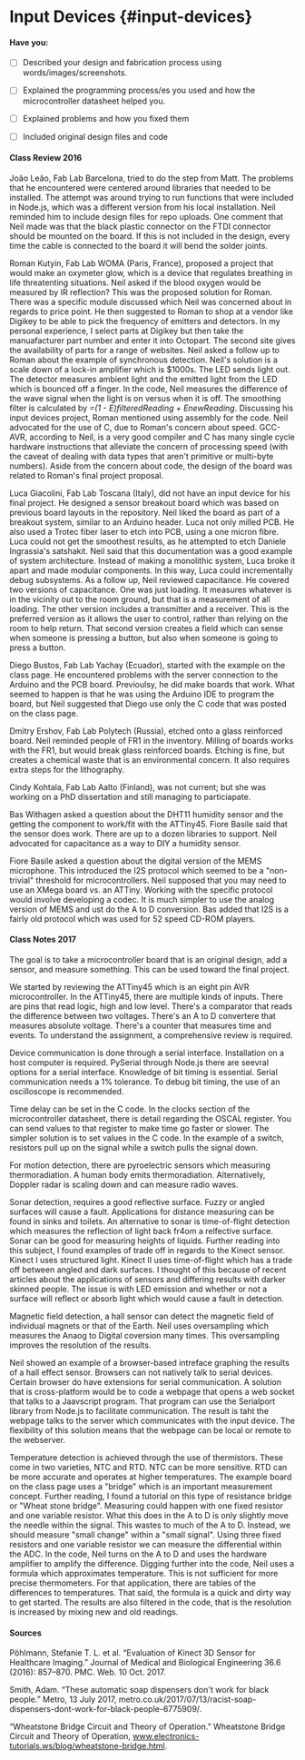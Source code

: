 # Input Devices {#input-devices}

#### Have you:

* [ ] Described your design and fabrication process using words/images/screenshots.

* [ ] Explained the programming process/es you used and how the microcontroller datasheet helped you.

* [ ] Explained problems and how you fixed them

* [ ] Included original design files and code


#### Class Review 2016

João Leão, Fab Lab Barcelona, tried to do the step from Matt. The problems that he encountered were centered around libraries that needed to be installed. The attempt was around trying to run functions that were included in Node.js, which was a different version from his local installation. Neil reminded him to include design files for repo uploads. One comment that Neil made was that the black plastic connector on the FTDI connector should be mounted on the board. If this is not included in the design, every time the cable is connected to the board it will bend the solder joints.

Roman Kutyin, Fab Lab WOMA (Paris, France), proposed a project that would make an oxymeter glow, which is a device that regulates breathing in life threatenting situations. Neil asked if the blood oxygen would be measured by IR reflection? This was the proposed solution for Roman. There was a specific module discussed which Neil was concerned about in regards to price point. He then suggested to Roman to shop at a vendor like Digikey to be able to pick the frequency of emitters and detectors. In my personal experience, I select parts at Digikey but then take the manuafacturer part number and enter it into Octopart. The second site gives the availability of parts for a range of websites. Neil asked a follow up to Roman about the example of synchronous detection. Neil's solution is a scale down of a lock-in amplifier which is $1000s. The LED sends light out. The detector measures ambient light and the emitted light from the LED which is bounced off a finger. In the code, Neil measures the difference of the wave signal when the light is on versus when it is off. The smoothing filter is calculated by _=(1 - E)*filteredReading + E*newReading_. Discussing his input devices project, Roman mentioned using assembly for the code. Neil advocated for the use of C, due to Roman's concern about speed. GCC-AVR, according to Neil, is a very good compiler and C has many single cycle hardware instructions that alleviate the concern of processing speed (with the caveat of dealing with data types that aren't primitive or multi-byte numbers). Aside from the concern about code, the design of the board was related to Roman's final project proposal.

Luca Giacolini, Fab Lab Toscana (Italy), did not have an input device for his final project. He designed a sensor breakout board which was based on previous board layouts in the repository. Neil liked the board as part of a breakout system, similar to an Arduino header. Luca not only milled PCB. He also used a Trotec fiber laser to etch into PCB, using a one micron fibre. Luca could not get the smoothest results, as he attempted to etch Daniele Ingrassia's satshakit. Neil said that this documentation was a good example of system architecture. Instead of making a monolithic system, Luca broke it apart and made modular components. In this way, Luca could incrementally debug subsystems. As a follow up, Neil reviewed capacitance. He covered two versions of capacitance. One was just loading. It measures whatever is in the vicinity out to the room ground, but that is a measurement of all loading. The other version includes a transmitter and a receiver. This is the preferred version as it allows the user to control, rather than relying on the room to help return. That second version creates a field which can sense when someone is pressing a button, but also when someone is going to press a button.

Diego Bustos, Fab Lab Yachay (Ecuador), started with the example on the class page. He encountered problems with the server connection to the Arduino and the PCB board. Previoulsy, he did make boards that work. What seemed to happen is that he was using the Arduino IDE to program the board, but Neil suggested that Diego use only the C code that was posted on the class page.

Dmitry Ershov, Fab Lab Polytech (Russia), etched onto a glass reinforced board. Neil reminded people of FR1 in the inventory. Milling of boards works with the FR1, but would break glass reinforced boards. Etching is fine, but creates a chemical waste that is an environmental concern. It also requires extra steps for the lithography.

Cindy Kohtala, Fab Lab Aalto (Finland), was not current; but she was working on a PhD dissertation and still managing to particiapate.

Bas Withagen asked a question about the DHT11 humidity sensor and the getting the component to work/fit with the ATTiny45. Fiore Basile said that the sensor does work. There are up to a dozen libraries to support. Neil advocated for capacitance as a way to DIY a humidity sensor.

Fiore Basile asked a question about the digital version of the MEMS microphone. This introduced the I2S protocol which seemed to be a "non-trivial" threshold for microcontrollers. Neil supposed that you may need to use an XMega board vs. an ATTiny. Working with the specific protocol would involve developing a codec. It is much simpler to use the analog version of MEMS and ust do the A to D conversion. Bas added that I2S is a fairly old protocol which was used for 52 speed CD-ROM players.

#### Class Notes 2017

The goal is to take a microcontroller board that is an original design, add a sensor, and measure something. This can be used toward the final project.

We started by reviewing the ATTiny45 which is an eight pin AVR microcontroller. In the ATTiny45, there are multiple kinds of inputs. There are pins that read logic, high and low level. There's a comparator that reads the difference between two voltages. There's an A to D convertere that measures absolute voltage. There's a counter that measures time and events. To understand the assignment, a comprehensive review is required.

Device communication is done through a serial interface. Installation on a host computer is required. PySerial through Node.js there are seevral options for a serial interface. Knowledge of bit timing is essential. Serial communication needs a 1% tolerance. To debug bit timing, the use of an oscilloscope is recommended.

Time delay can be set in the C code. In the clocks section of the microcontroller datasheet, there is detail regarding the OSCAL register. You can send values to that register to make time go faster or slower. The simpler solution is to set values in the C code. In the example of a switch, resistors pull up on the signal while a switch pulls the signal down.

For motion detection, there are pyroelectric sensors which measuring thermoradiation. A human body emits thermoradiation. Alternatively, Doppler radar is scaling down and can measure radio waves.

Sonar detection, requires a good reflective surface. Fuzzy or angled surfaces will cause a fault. Applications for distance measuring can be found in sinks and toilets. An alternative to sonar is time-of-flight detection which measures the reflection of light back fr4om a relfective surface. Sonar can be good for measuring heights of liquids. Further reading into this subject, I found examples of trade off in regards to the Kinect sensor. Kinect I uses structured light. Kinect II uses time-of-flight which has a trade off between angled and dark surfaces. I thought of this because of recent articles about the applications of sensors and differing results with darker skinned people. The issue is with LED emission and whether or not a surface will reflect or absorb light which would cause a fault in detection.

Magnetic field detection, a hall sensor can detect the magnetic field of individual magnets or that of the Earth. Neil uses oversampling which measures the Anaog to Digital coversion many times. This oversampling improves the resolution of the results.

Neil showed an example of a browser-based intreface graphing the results of a hall effect sensor. Browsers can not natively talk to serial devices. Certain browser do have extensions for serial communication. A solution that is cross-platform would be to code a webpage that opens a web socket that talks to a Jaavscript program. That program can use the Serialport library from Node.js to facilitate communication. The result is taht the webpage talks to the server which communicates with the input device. The flexibility of this solution means that the webpage can be local or remote to the webserver.

Temperature detection is achieved through the use of thermistors. These come in two varieties, NTC and RTD. NTC can be more sensitive. RTD can be more accurate and operates at higher temperatures. The example board on the class page uses a "bridge" which is an important measurement concept. Further reading, I found a tutorial on this type of resistance bridge or "Wheat stone bridge". Measuring could happen with one fixed resistor and one variable resistor. What this does in the A to D is only slightly move the needle within the signal. This wastes to much of the A to D. Instead, we should measure "small change" within a "small signal". Using three fixed resistors and one variable resistor we can measure the differential within the ADC. In the code, Neil turns on the A to D and uses the hardware amplifier to amplify the difference. Digging further into the code, Neil uses a formula which approximates temperature. This is not sufficient for more precise thermometers. For that application, there are tables of the differences to temperatures. That said, the formula is a quick and dirty way to get started. The results are also filtered in the code, that is the resolution is increased by mixing new and old readings.



#### Sources

Pöhlmann, Stefanie T. L. et al. “Evaluation of Kinect 3D Sensor for Healthcare Imaging.” Journal of Medical and Biological Engineering 36.6 (2016): 857–870. PMC. Web. 10 Oct. 2017.

Smith, Adam. “These automatic soap dispensers don't work for black people.” Metro, 13 July 2017, metro.co.uk/2017/07/13/racist-soap-dispensers-dont-work-for-black-people-6775909/.

“Wheatstone Bridge Circuit and Theory of Operation.” Wheatstone Bridge Circuit and Theory of Operation, www.electronics-tutorials.ws/blog/wheatstone-bridge.html.